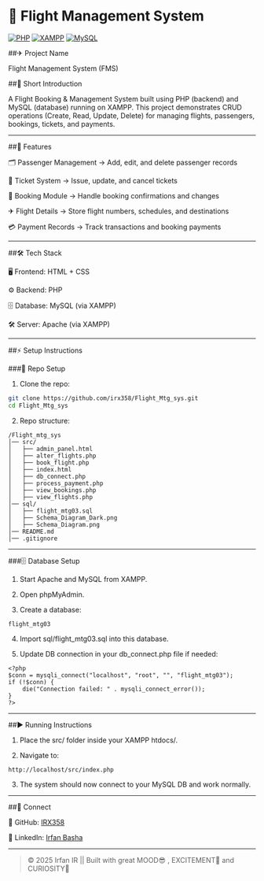 
# 🛫 Flight Management System

[![PHP](https://img.shields.io/badge/php-%23777BB4.svg?style=for-the-badge&logo=php&logoColor=white)](https://www.php.net) 
[![XAMPP](https://img.shields.io/badge/xampp-%23F37623.svg?style=for-the-badge&logo=xampp&logoColor=white)](https://www.apachefriends.org)
[![MySQL](https://img.shields.io/badge/mysql-%2300f.svg?style=for-the-badge&logo=mysql&logoColor=white)](https://www.mysql.com)


##✈ Project Name

Flight Management System (FMS)

##📝 Short Introduction

A Flight Booking & Management System built using PHP (backend) and MySQL (database) running on XAMPP.
This project demonstrates CRUD operations (Create, Read, Update, Delete) for managing flights, passengers, bookings, tickets, and payments.


---

##🌟 Features

🗂 Passenger Management → Add, edit, and delete passenger records

🎫 Ticket System → Issue, update, and cancel tickets

📅 Booking Module → Handle booking confirmations and changes

✈ Flight Details → Store flight numbers, schedules, and destinations

💳 Payment Records → Track transactions and booking payments



---

##🛠 Tech Stack

🖥 Frontend: HTML + CSS

⚙ Backend: PHP

🗄 Database: MySQL (via XAMPP)

🛠 Server: Apache (via XAMPP)



---

##⚡ Setup Instructions

###📂 Repo Setup

1. Clone the repo:
   
```bash
git clone https://github.com/irx358/Flight_Mtg_sys.git
cd Flight_Mtg_sys
```

2. Repo structure:
   
```
/Flight_mtg_sys
│── src/
│   ├── admin_panel.html
│   ├── alter_flights.php
│   ├── book_flight.php
│   ├── index.html
│   ├── db_connect.php
│   ├── process_payment.php
│   ├── view_bookings.php
│   ├── view_flights.php
│── sql/
│   ├── flight_mtg03.sql
│   ├── Schema_Diagram_Dark.png
│   ├── Schema_Diagram.png
│── README.md
│── .gitignore

```


---

###🗄 Database Setup

1. Start Apache and MySQL from XAMPP.


2. Open phpMyAdmin.


3. Create a database:
```
flight_mtg03
```

4. Import sql/flight_mtg03.sql into this database.


5. Update DB connection in your db_connect.php file if needed:

```
<?php
$conn = mysqli_connect("localhost", "root", "", "flight_mtg03");
if (!$conn) {
    die("Connection failed: " . mysqli_connect_error());
}
?>
```

---

##▶ Running Instructions

1. Place the src/ folder inside your XAMPP htdocs/.


2. Navigate to:

```
http://localhost/src/index.php
```

3. The system should now connect to your MySQL DB and work normally.




---

##🤝 Connect

🐙 GitHub: <a href="https://github.com/IRX358">IRX358</a>

💼 LinkedIn: <a href="https://www.linkedin.com/in/irfan-basha-396b97282/"> Irfan Basha </a>

---

>  © 2025 Irfan IR || 
            Built with great MOOD😎 , EXCITEMENT🤩 and CURIOSITY🤔
